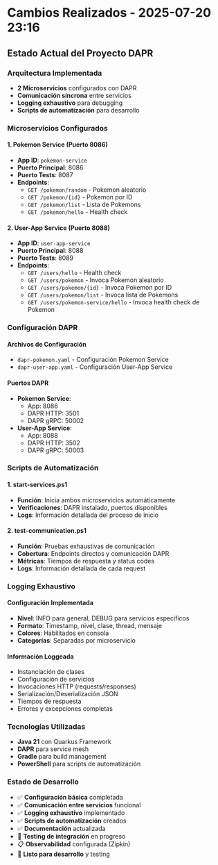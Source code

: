 # Cambios Realizados - 2025-07-20 23:16

## Estado Actual del Proyecto DAPR

### Arquitectura Implementada
- **2 Microservicios** configurados con DAPR
- **Comunicación síncrona** entre servicios
- **Logging exhaustivo** para debugging
- **Scripts de automatización** para desarrollo

### Microservicios Configurados

#### 1. Pokemon Service (Puerto 8086)
- **App ID**: `pokemon-service`
- **Puerto Principal**: 8086
- **Puerto Tests**: 8087
- **Endpoints**:
  - `GET /pokemon/random` - Pokemon aleatorio
  - `GET /pokemon/{id}` - Pokemon por ID
  - `GET /pokemon/list` - Lista de Pokemons
  - `GET /pokemon/hello` - Health check

#### 2. User-App Service (Puerto 8088)
- **App ID**: `user-app-service`
- **Puerto Principal**: 8088
- **Puerto Tests**: 8089
- **Endpoints**:
  - `GET /users/hello` - Health check
  - `GET /users/pokemon` - Invoca Pokemon aleatorio
  - `GET /users/pokemon/{id}` - Invoca Pokemon por ID
  - `GET /users/pokemon/list` - Invoca lista de Pokemons
  - `GET /users/pokemon-service/hello` - Invoca health check de Pokemon

### Configuración DAPR

#### Archivos de Configuración
- `dapr-pokemon.yaml` - Configuración Pokemon Service
- `dapr-user-app.yaml` - Configuración User-App Service

#### Puertos DAPR
- **Pokemon Service**:
  - App: 8086
  - DAPR HTTP: 3501
  - DAPR gRPC: 50002
- **User-App Service**:
  - App: 8088
  - DAPR HTTP: 3502
  - DAPR gRPC: 50003

### Scripts de Automatización

#### 1. start-services.ps1
- **Función**: Inicia ambos microservicios automáticamente
- **Verificaciones**: DAPR instalado, puertos disponibles
- **Logs**: Información detallada del proceso de inicio

#### 2. test-communication.ps1
- **Función**: Pruebas exhaustivas de comunicación
- **Cobertura**: Endpoints directos y comunicación DAPR
- **Métricas**: Tiempos de respuesta y status codes
- **Logs**: Información detallada de cada request

### Logging Exhaustivo

#### Configuración Implementada
- **Nivel**: INFO para general, DEBUG para servicios específicos
- **Formato**: Timestamp, nivel, clase, thread, mensaje
- **Colores**: Habilitados en consola
- **Categorías**: Separadas por microservicio

#### Información Loggeada
- Instanciación de clases
- Configuración de servicios
- Invocaciones HTTP (requests/responses)
- Serialización/Deserialización JSON
- Tiempos de respuesta
- Errores y excepciones completas

### Tecnologías Utilizadas
- **Java 21** con Quarkus Framework
- **DAPR** para service mesh
- **Gradle** para build management
- **PowerShell** para scripts de automatización

### Estado de Desarrollo
- ✅ **Configuración básica** completada
- ✅ **Comunicación entre servicios** funcional
- ✅ **Logging exhaustivo** implementado
- ✅ **Scripts de automatización** creados
- ✅ **Documentación** actualizada
- 🔄 **Testing de integración** en progreso
- 📋 **Observabilidad** configurada (Zipkin)
- 🚀 **Listo para desarrollo** y testing 
